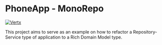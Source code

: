 # PhoneApp - MonoRepo

[![Vertx](https://img.shields.io/badge/vert.x-4.0.3-purple.svg)](link="https://vertx.io")

This project aims to serve as an example on how to refactor a Repository-Service type of application
to a Rich Domain Model type.
